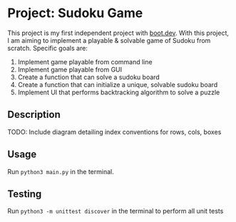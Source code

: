 # Project: Sudoku Game

This project is my first independent project with [boot.dev](https://www.boot.dev/tracks/backend). With this project, I am aiming to implement a playable & solvable game of Sudoku from scratch. Specific goals are:

1. Implement game playable from command line
2. Implement game playable from GUI
3. Create a function that can solve a sudoku board
4. Create a function that can initialize a unique, solvable sudoku board
5. Implement UI that performs backtracking algorithm to solve a puzzle

## Description

TODO: Include diagram detailing index conventions for rows, cols, boxes

## Usage

Run `python3 main.py` in the terminal.

## Testing

Run `python3 -m unittest discover` in the terminal to perform all unit tests